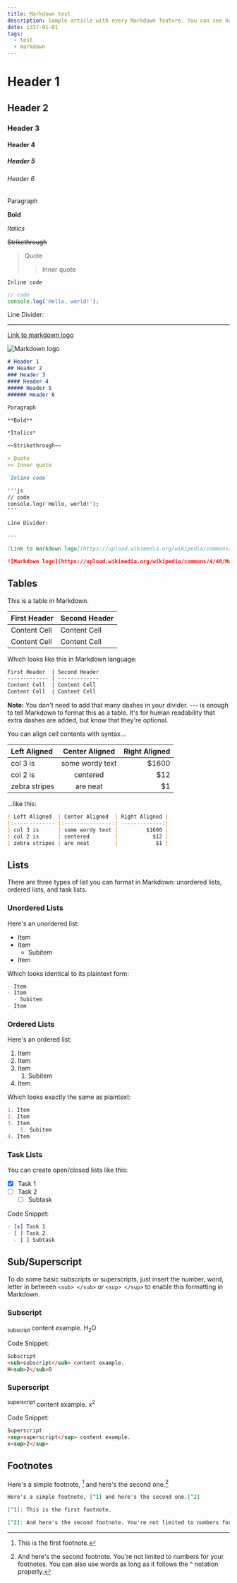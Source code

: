 ```yaml
---
title: Markdown test
description: Sample article with every Markdown feature. You can see how it is rendered
date: 1337-01-01
tags:
  - test
  - markdown
---
```


# Header 1

## Header 2

### Header 3

#### Header 4

##### Header 5

###### Header 6

Paragraph

**Bold**

*Italics*

~~Strikethrough~~

> Quote
>> Inner quote

`Inline code`

```js
// code
console.log('Hello, world!');
```

Line Divider:

---

[Link to markdown logo](https://upload.wikimedia.org/wikipedia/commons/4/48/Markdown-mark.svg)

![Markdown logo](https://upload.wikimedia.org/wikipedia/commons/4/48/Markdown-mark.svg)

```md
# Header 1
## Header 2
### Header 3
#### Header 4
##### Header 5
###### Header 6

Paragraph

**Bold**

*Italics*

~~Strikethrough~~

> Quote
>> Inner quote

`Inline code`

'''js
// code
console.log('Hello, world!');
'''

Line Divider:

---

[Link to markdown logo](https://upload.wikimedia.org/wikipedia/commons/4/48/Markdown-mark.svg)

![Markdown logo](https://upload.wikimedia.org/wikipedia/commons/4/48/Markdown-mark.svg)
```

## Tables

This is a table in Markdown.

| First Header | Second Header |
| ------------ | ------------- |
| Content Cell | Content Cell  |
| Content Cell | Content Cell  |

Which looks like this in Markdown language:

```md
First Header  | Second Header
------------- | -------------
Content Cell  | Content Cell
Content Cell  | Content Cell
```

**Note:** You don't need to add that many dashes in your divider. --- is enough to tell Markdown to format this as a table. It's for human readability that extra dashes are added, but know that they're optional.

You can align cell contents with syntax...

| Left Aligned  | Center Aligned  | Right Aligned |
|:------------- |:---------------:| -------------:|
| col 3 is      | some wordy text |         $1600 |
| col 2 is      | centered        |           $12 |
| zebra stripes | are neat        |            $1 |

...like this:

```md
| Left Aligned  | Center Aligned  | Right Aligned |
|:------------- |:---------------:| -------------:|
| col 3 is      | some wordy text |         $1600 |
| col 2 is      | centered        |           $12 |
| zebra stripes | are neat        |            $1 |
```

## Lists

There are three types of list you can format in Markdown: unordered lists, ordered lists, and task lists.

### Unordered Lists

Here's an unordered list:

- Item
- Item
  - Subitem
- Item

Which looks identical to its plaintext form:

```md
- Item
- Item
  - Subitem
- Item
```

### Ordered Lists

Here's an ordered list:

1. Item
2. Item
3. Item
    1. Subitem
4. Item

Which looks exactly the same as plaintext:

```md
1. Item
2. Item
3. Item
    1. Subitem
4. Item
```

### Task Lists

You can create open/closed lists like this:

- [x] Task 1
- [ ] Task 2
  - [ ] Subtask

Code Snippet:

```md
- [x] Task 1
- [ ] Task 2
  - [ ] Subtask
```

## Sub/Superscript

To do some basic subscripts or superscripts, just insert the number, word, letter in between ```<sub> </sub>``` or ```<sup> </sup>``` to enable this formatting in Markdown.

### Subscript

<sub>subscript</sub> content example.
H<sub>2</sub>O

Code Snippet:

```html
Subscript
<sub>subscript</sub> content example.
H<sub>2</sub>O
```

### Superscript

<sup>superscript</sup> content example.
x<sup>2</sup>

Code Snippet:

```html
Superscript
<sup>superscript</sup> content example.
x<sup>2</sup>
```

## Footnotes

Here's a simple footnote, [^1] and here's the second one.[^2]

[^1]: This is the first footnote.

[^2]: And here's the second footnote. You're not limited to numbers for your footnotes. You can also use words as long as it follows the ^ notation properly.

```md
Here's a simple footnote, [^1] and here's the second one.[^2]

[^1]: This is the first footnote.

[^2]: And here's the second footnote. You're not limited to numbers for your footnotes. You can also use words as long as it follows the ^ notation properly.

```
